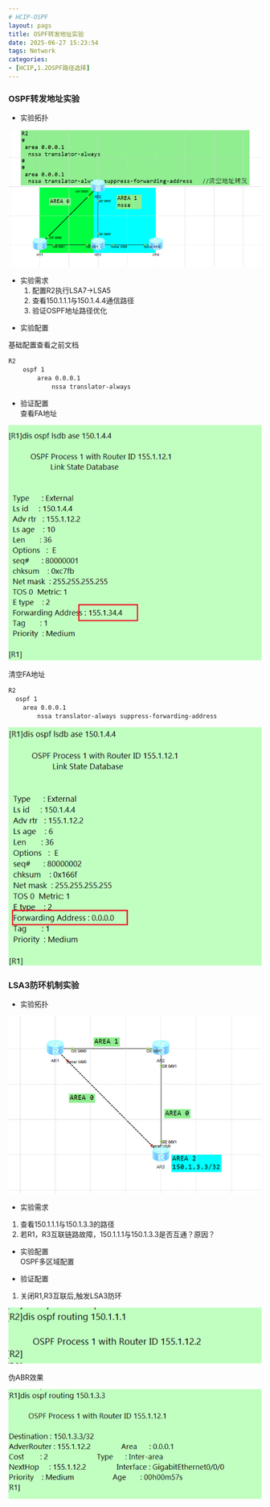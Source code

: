 ```yaml
---
# HCIP-OSPF
layout: pags
title: OSPF转发地址实验
date: 2025-06-27 15:23:54
tags: Network
categories: 
- [HCIP,1.2OSPF路径选择]
---
```


### OSPF转发地址实验

- 实验拓扑
  
![命令](../imgs/OSPF/OSPF地址转发实验拓扑.png)

- 实验需求
  1. 配置R2执行LSA7->LSA5
  2. 查看150.1.1.1与150.1.4.4通信路径
  3. 验证OSPF地址路径优化
<!-- more -->
- 实验配置  
  
基础配置查看之前文档
```bash
R2
    ospf 1 
        area 0.0.0.1
            nssa translator-always
```

- 验证配置  
查看FA地址

![命令](../imgs/OSPF/验证OSPF地址转发.png)

清空FA地址

```bash
R2 
  ospf 1
    area 0.0.0.1
        nssa translator-always suppress-forwarding-address
```
![命令](../imgs/OSPF/验证清空地址转发.png)

### LSA3防环机制实验

- 实验拓扑

![命令](../imgs/OSPF/防环拓扑.png)

- 实验需求
 1. 查看150.1.1.1与150.1.3.3的路径
 2. 若R1，R3互联链路故障，150.1.1.1与150.1.3.3是否互通？原因？

- 实验配置  
    OSPF多区域配置

- 验证配置
1. 关闭R1,R3互联后,触发LSA3防环 
 
![命令](../imgs/OSPF/触发防环机制.png)

伪ABR效果

![命令](../imgs/OSPF/伪ABR效果.png)  



